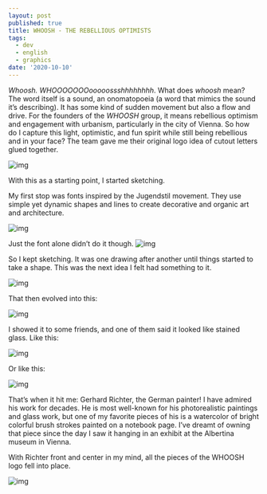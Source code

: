 ```yaml
---
layout: post
published: true
title: WHOOSH - THE REBELLIOUS OPTIMISTS
tags:
  - dev
  - english
  - graphics
date: '2020-10-10'
---
```

*Whoosh.*
*WHOOOOOOOooooossshhhhhhhh*.
What does *whoosh* mean? The word itself is a sound, an onomatopoeia (a word that mimics  the sound it’s describing). It has some kind of sudden movement but also a flow and drive. For the founders of the *WHOOSH* group, it  means rebellious optimism and engagement with urbanism, particularly in  the city of Vienna. So how do I capture this light, optimistic, and fun  spirit while still being rebellious and in your face?
The team gave me their original logo idea of cutout letters glued together.

![img](https://lh3.googleusercontent.com/pw/AP1GczPfpJ1WgvhWNMSmrLzVDglO5YZVikQLvKdGQ0Owcby36KZ_b7Fn_sf9wqGZC4mU9fj7fKV_1a5hqAxZANXPh807bSqCcEthSwhqNHDbmfg-9OeQZW64nuqynIcGWNcP_cN-PJQnWlP7JlV8rbLapTY2BA=w993-h1005-s-no-gm?authuser=0)

With this as a starting point, I started sketching.

My first stop was fonts inspired by the Jugendstil movement. They use  simple yet dynamic shapes and lines to create decorative and organic art and architecture.

![img](https://db3pap003files.storage.live.com/y4muvY0V0eFozfJndJka8GGmdHsHLq33VodcGCttOY-KQ4ahs8XSGX86_HgxCH_jr08nwpj0OrB6KyjD5W7D2uYnZ0oe7Dqrm5iKQyhcgwknVC3edup8n0Y39xP7RYa9mFT2T5pfAb1tGQV3vuKihJ_eEwDBAq5pp9_3ySaHIcWFSUASKQnt-BLn-Ha8QfDLXAz?width=429&height=148&cropmode=none)

Just the font alone didn’t do it though.
![img](https://db3pap003files.storage.live.com/y4m4NA_3go_I-asaDC3Ke-aDAbjUk-lxoLv98Ex7zXoL1kYSG4IW4ZUMdnXH2YU6LLt7Puk-yAx4xrT2mKKhHszBYfBS7EeBH9b1JyRlpTzkcnWkDsBms8Mh9MKHEFp1L2DWVm2jaHOOHMMgx0YFhPXNCaxTAjAD9NfBMakRzUPuHPFQKjZL3xy-W2yeKkjZ44b?width=1000&height=1000&cropmode=none)

So I kept sketching. It was one drawing after another until things started to take a shape. This was the next idea I felt had something to it.

![img](https://db3pap003files.storage.live.com/y4mhWFrFGikBG3qKARfo5XJBm8NykjiPlcvuDWjU95QYrL6cK7riU_LpV5sDVRc9BThNWmKKea2bzC5LXWWS6AMsOFWq77IaoFKEIt4cxHuiWLNCrbBlLY2VGIrDf8JfRetiAFlOca33Dk_waQOjUP6m4cM17tBEozfGjxoCCuzYaYL0i_c_ISV9EJuX44cy5QP?width=871&height=871&cropmode=none)

That then evolved into this:

![img](https://db3pap003files.storage.live.com/y4mRHWddqFDbjkbik8e8Xw0yssLu74TY9kfn41LWxmI3asdjrRfkknWWXS9RHX1rz_6zvJK_0w6BKw6zsvwHf0Ok7DaIFyE6DjWzffyYi876nvcri3JtQVwNjn5-nDTdyopiNbF4c0OslHi3LKKGcalcNPaxHrps3j52D5vTyXKIPN1-axEpZlog2vRVZYTSnjn?width=1000&height=707&cropmode=none)

I showed it to some friends, and one of them said it looked like stained glass. Like this:

![img](https://db3pap003files.storage.live.com/y4mTXLqme9kwuF5QOvfAw3p6FAIyL2uYzYwaPi9kHxJU6eXlzdpE88BI6eaNVTkOayrPjULwI2rWLHREeByLKM0QmWRIBv7SgEK1fePKqDHcTpL_7TiFwWve1vzUf4efcB-Cu1BavqMKtXKrSF_bFOsGt1AL8ZvOTKs_uCm1TMd21_jVyXmVmECT7tKbfN1SR3O?width=1600&height=1066&cropmode=none)

Or like this:

![img](https://db3pap003files.storage.live.com/y4mtJiAV0ovnFXNkg4_B66tBx60B8WD9Ta4ThAmQ1rSGoe0knEMayISZ78V3YzwcjI6Pmz1KnN_g52yBPGqVHr6csGRH1ZyTaS0D0eiJod-h0hNa7XwlXRp8sCERBGoVgJ3-NxUmJ284FGyEBztVnSB9DiAGrnXf7eh_Ov4Uc07c0RbBzZb63uNZFWBHYsAL5Ig?width=497&height=750&cropmode=none)

That’s when it hit me: Gerhard Richter, the German painter! I have admired his work for decades. He is most well-known for his photorealistic  paintings and glass work, but one of my favorite pieces of his is a  watercolor of bright colorful brush strokes painted on a notebook page.  I’ve dreamt of owning that piece since the day I saw it hanging in an  exhibit at the Albertina museum in Vienna.

With Richter front and center in my mind, all the pieces of the WHOOSH logo fell into place.

![img](https://db3pap003files.storage.live.com/y4mJWyMUZqVWaG2RY_M0L1tZgDjgITBoBzsNrTvhVefgUtDV-uhwxEijDYhPteUuPrpsjVPCuvHKPD_0ReL4S6tggvuPpnsbBVQ0BMrNVAe3daa4aih3hUQWp63YQoHrplCC7pLm2bWvmXQNICkmde9N6ertBOU5CFqUTi44JlPfnBMHjlXzaAv85dodtAzQNFV?width=1000&height=1000&cropmode=none)
